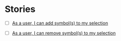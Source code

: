 # Stories

- [ ] [As a user, I can add symbol(s) to my selection](../tasks/add-symbol.md)

- [ ] [As a user, I can remove symbol(s) to my selection](../tasks/remove-symbol.md)
